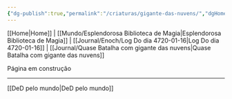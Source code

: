 ```yaml
---
{"dg-publish":true,"permalink":"/criaturas/gigante-das-nuvens/","dgHomeLink":true,"dgPassFrontmatter":false,"dgShowBacklinks":true,"dgShowLocalGraph":true}
---
```


[[Home|Home]] | [[Mundo/Esplendorosa Biblioteca de Magia|Esplendorosa Biblioteca de Magia]] | [[Journal/Enoch/Log Do dia 4720-01-16|Log Do dia 4720-01-16]] | [[Journal/Quase Batalha com gigante das nuvens|Quase Batalha com gigante das nuvens]] 

Página em construção

---
[[DeD pelo mundo|DeD pelo mundo]] 